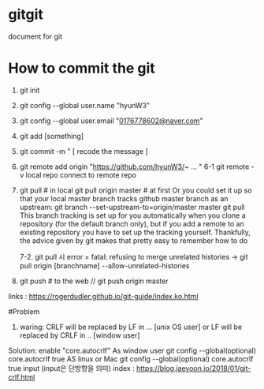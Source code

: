 # gitgit
document for git

# How to commit the git

1. git init 
2. git config --global user.name "hyunW3"
3. git config --global user.email "0176778602@naver.com"
4. git add [something]
5. git commit -m " [ recode the message ]
6. git remote add origin "https://github.com/hyunW3/~ ... "
6-1 git remote -v   local repo connect to remote repo
7. git pull # in local
  git pull origin master # at first
  Or you could set it up so that your local master branch tracks github master branch as an upstream:
  git branch --set-upstream-to=origin/master master
  git pull
  This branch tracking is set up for you automatically when you clone a repository (for the default branch only), but if you add a remote   to an existing repository you have to set up the tracking yourself. Thankfully, the advice given by git makes that pretty easy to         remember how to do
  
    7-2. git pull 시 error = fatal: refusing to merge unrelated histories
    -> git pull origin [branchname] --allow-unrelated-histories
8. git push # to the web // git push origin master

links : https://rogerdudler.github.io/git-guide/index.ko.html

#Problem 
1. waring: CRLF will be replaced by LF in ... [unix OS user]
  or LF will be replaced by CRLF in ..  [window user]
  
  Solution: enable "core.autocrlf"
  As window user 
    git config --global(optional) core.autocrlf true
  AS linux or Mac
    git config --global(optional) core.autocrlf true input (input은 단방향을 의미)
index : https://blog.jaeyoon.io/2018/01/git-crlf.html
